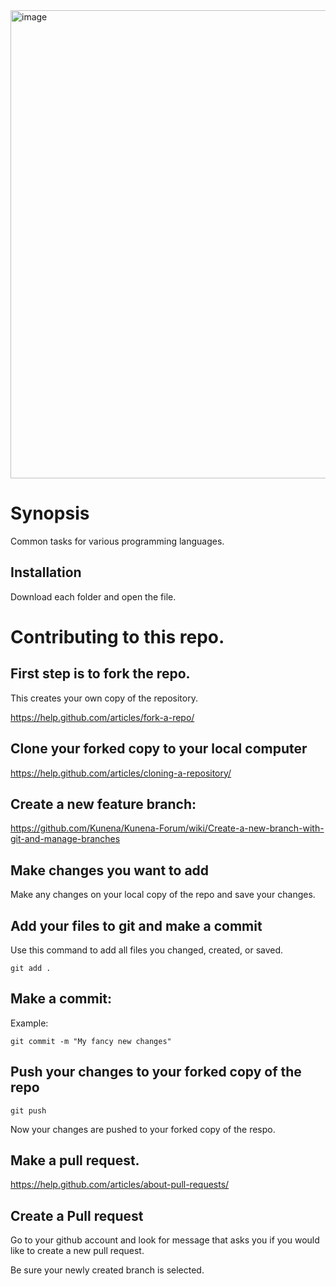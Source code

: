 <img width="1332" height="749" alt="image" src="https://github.com/user-attachments/assets/34cda16b-614b-4949-a3c4-bbc58778323c" />

# Synopsis

Common tasks for various programming languages.

## Installation

Download each folder and open the file.

# Contributing to this repo.

## First step is to fork the repo.
This creates your own copy of the repository.

https://help.github.com/articles/fork-a-repo/


## Clone your forked copy to your local computer

https://help.github.com/articles/cloning-a-repository/

## Create a new feature branch:
https://github.com/Kunena/Kunena-Forum/wiki/Create-a-new-branch-with-git-and-manage-branches


## Make changes you want to add
Make any changes on your local copy of the repo and save your changes.

## Add your files to git and make a commit
Use this command to add all files you changed, created, or saved.
```
git add .
```

## Make a commit:
Example:
```
git commit -m "My fancy new changes"
```

## Push your changes to your forked copy of the repo
```
git push
```
Now your changes are pushed to your forked copy of the respo. 

## Make a pull request.
https://help.github.com/articles/about-pull-requests/

## Create a Pull request
Go to your github account and look for message that asks you if you would like to create a new pull request.

Be sure your newly created branch is selected.

